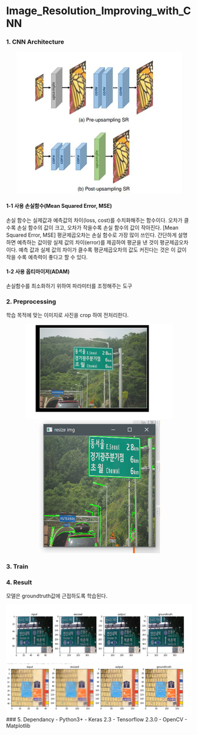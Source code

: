 # Image_Resolution_Improving_with_CNN
### 1. CNN Architecture
<div align="center">
	<img src="./Project-SRservice/Document/CNN layer.JPG"/>
</div>

#### 1-1 사용 손실함수(Mean Squared Error, MSE)
손실 함수는 실제값과 예측값의 차이(loss, cost)를 수치화해주는 함수이다.
오차가 클수록 손실 함수의 값이 크고, 오차가 작을수록 손실 함수의 값이 작아진다.
[Mean Squared Error, MSE]
평균제곱오차는 손실 함수로 가장 많이 쓰인다. 간단하게 설명하면 예측하는 값이랑 실제 값의 차이(error)를 제곱하여 평균을 낸 것이 평균제곱오차이다. 
예측 값과 실제 값의 차이가 클수록 평균제곱오차의 값도 커진다는 것은 이 값이 작을 수록 예측력이 좋다고 할 수 있다.

#### 1-2 사용 옵티마이저(ADAM)
손실함수를 최소화하기 위하여 파라미터를 조정해주는 도구

### 2. Preprocessing 
학습 목적에 맞는 이미지로 사진을 crop 하여 전처리한다.

<div align="center">
	<img src="./Project-SRservice/Document/train_image.png"/>
	<img src="./Project-SRservice/Document/preprocessing_image.png"/>
</div>

### 3. Train


### 4. Result
모델은 groundtruth값에 근접하도록 학습된다.
<div align="center">
	<img src="./Project-SRservice/Document/train_result.png"/>
</div>
<div align="center">
	<img src="./Project-SRservice/Document/train_result2.png"/>
</div>
### 5. Dependancy
- Python3+
- Keras 2.3
- Tensorflow 2.3.0
- OpenCV
- Matplotlib
